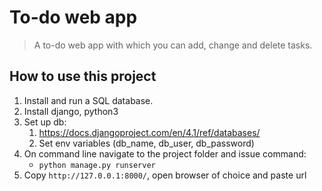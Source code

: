 # To-do web app
> A to-do web app with which you can add, change and delete tasks.

## How to use this project
1. Install and run a SQL database.
2. Install django, python3
3. Set up db: 
   1. https://docs.djangoproject.com/en/4.1/ref/databases/
   2. Set env variables (db_name, db_user, db_password)
4. On command line navigate to the project folder and issue command:
   * `python manage.py runserver`
5. Copy `http://127.0.0.1:8000/`, open browser of choice and paste url 